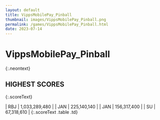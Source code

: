 ```yaml
---
layout: default
title: VippsMobilePay_Pinball
thumbnail: images/VippsMobilePay_Pinball.png
permalink: /games/VippsMobilePay_Pinball.html
date: 2023-07-14
---
```


# VippsMobilePay_Pinball 
{:.neontext}

## HIGHEST SCORES
{:.scoreText}

| RBJ | 1,033,289,480 | 
| JAN | 225,140,140 | 
| JAN | 156,317,400 | 
| SU | 67,318,610 | 
{:.scoreText .table .td}
